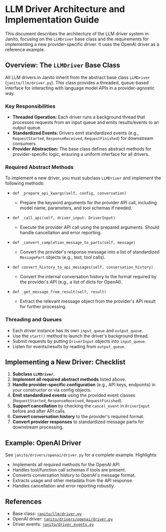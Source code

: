 # LLM Driver Architecture and Implementation Guide

This document describes the architecture of the LLM driver system in Janito, focusing on the `LLMDriver` base class and the requirements for implementing a new provider-specific driver. It uses the OpenAI driver as a reference example.

## Overview: The `LLMDriver` Base Class

All LLM drivers in Janito inherit from the abstract base class `LLMDriver` (`janito/llm/driver.py`). This class provides a threaded, queue-based interface for interacting with language model APIs in a provider-agnostic way.

### Key Responsibilities
- **Threaded Operation:** Each driver runs a background thread that processes requests from an input queue and emits results/events to an output queue.
- **Standardized Events:** Drivers emit standardized events (e.g., `RequestStarted`, `ResponseReceived`, `RequestFinished`) for downstream consumers.
- **Provider Abstraction:** The base class defines abstract methods for provider-specific logic, ensuring a uniform interface for all drivers.

### Required Abstract Methods
To implement a new driver, you must subclass `LLMDriver` and implement the following methods:

- `def _prepare_api_kwargs(self, config, conversation)`
  - Prepare the keyword arguments for the provider API call, including model name, parameters, and tool schemas if needed.

- `def _call_api(self, driver_input: DriverInput)`
  - Execute the provider API call using the prepared arguments. Should handle cancellation and error reporting.

- `def _convert_completion_message_to_parts(self, message)`
  - Convert the provider's response message into a list of standardized `MessagePart` objects (e.g., text, tool calls).

- `def convert_history_to_api_messages(self, conversation_history)`
  - Convert the internal conversation history to the format required by the provider's API (e.g., a list of dicts for OpenAI).

- `def _get_message_from_result(self, result)`
  - Extract the relevant message object from the provider's API result for further processing.

### Threading and Queues
- Each driver instance has its own `input_queue` and `output_queue`.
- Use the `start()` method to launch the driver's background thread.
- Submit requests by putting `DriverInput` objects into `input_queue`.
- Listen for events/results by reading from `output_queue`.

## Implementing a New Driver: Checklist
1. **Subclass `LLMDriver`.**
2. **Implement all required abstract methods** listed above.
3. **Handle provider-specific configuration** (e.g., API keys, endpoints) in your constructor or via config objects.
4. **Emit standardized events** using the provided event classes (`RequestStarted`, `ResponseReceived`, `RequestFinished`).
5. **Support cancellation** by checking the `cancel_event` in `DriverInput` before and after API calls.
6. **Convert conversation history** to the provider's required format.
7. **Convert provider responses** to standardized message parts for downstream processing.

## Example: OpenAI Driver
See `janito/drivers/openai/driver.py` for a complete example. Highlights:
- Implements all required methods for the OpenAI API.
- Handles tool/function call schemas if tools are present.
- Converts conversation history to OpenAI's message format.
- Extracts usage and other metadata from the API response.
- Handles cancellation and error reporting robustly.

## References
- Base class: [`janito/llm/driver.py`](https://github.com/janito-dev/janito/tree/main/janito/llm/driver.py)
- OpenAI driver: [`janito/drivers/openai/driver.py`](https://github.com/janito-dev/janito/tree/main/janito/drivers/openai/driver.py)
- Driver events: [`janito/driver_events.py`](https://github.com/janito-dev/janito/tree/main/janito/driver_events.py)

